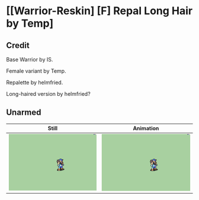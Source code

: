 # [\[Warrior-Reskin\] \[F\] Repal Long Hair by Temp]

## Credit

Base Warrior by IS.

Female variant by Temp.

Repalette by helmfried.

Long-haired version by helmfried?
	
## Unarmed

| Still | Animation |
| :---: | :-------: |
| ![Unarmed still](./Unarmed_000.png) | ![Unarmed animation](./Unarmed.gif) |
